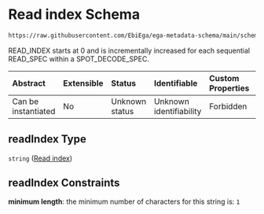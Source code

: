 # Read index Schema

```txt
https://raw.githubusercontent.com/EbiEga/ega-metadata-schema/main/schemas/EGA.common-definitions.json#/$defs/spotDescriptor/items/properties/readSpecs/items/properties/readIndex
```

READ\_INDEX starts at 0 and is incrementally increased for each sequential READ\_SPEC within a SPOT\_DECODE\_SPEC.

| Abstract            | Extensible | Status         | Identifiable            | Custom Properties | Additional Properties | Access Restrictions | Defined In                                                                                           |
| :------------------ | :--------- | :------------- | :---------------------- | :---------------- | :-------------------- | :------------------ | :--------------------------------------------------------------------------------------------------- |
| Can be instantiated | No         | Unknown status | Unknown identifiability | Forbidden         | Allowed               | none                | [EGA.common-definitions.json\*](../../../schemas/EGA.common-definitions.json "open original schema") |

## readIndex Type

`string` ([Read index](ega-4-defs-spot-descriptor-spot-decode-spec-properties-read-specs-read-spec-properties-read-index.md))

## readIndex Constraints

**minimum length**: the minimum number of characters for this string is: `1`
